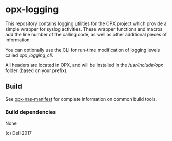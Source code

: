 # opx-logging
This repository contains logging utilities for the OPX project which provide a simple wrapper for syslog activities. These wrapper functions and macros add the line number of the calling code, as well as other additional pieces of information.

You can optionally use the CLI for run-time modification of logging levels called _opx_logging_cli_.

All headers are located in OPX, and will be installed in the _*/usr/include/opx*_ folder (based on your prefix).

## Build
See [opx-nas-manifest](https://github.com/open-switch/opx-nas-manifest) for complete information on common build tools.

### Build dependencies

None

(c) Dell 2017
